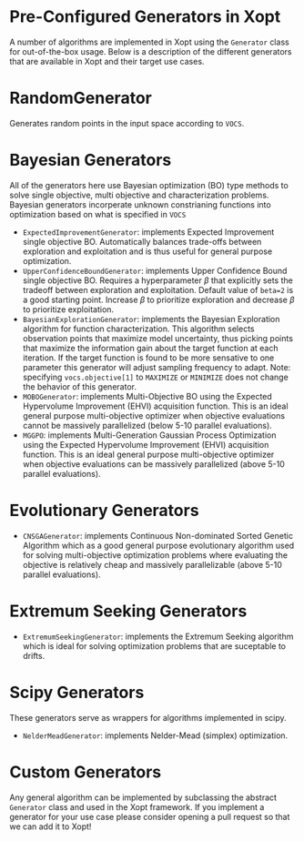 Pre-Configured Generators in Xopt
===============
A number of algorithms are implemented in Xopt using the ```Generator``` class for 
out-of-the-box usage. 
Below is a 
description of the different generators that are available in Xopt and their target 
use cases.

RandomGenerator
===============
Generates random points in the input space according to ```VOCS```.

Bayesian Generators
==
All of the generators here use Bayesian optimization (BO) type methods to solve single 
objective, multi objective and characterization problems. Bayesian generators 
incorperate unknown constrianing functions into optimization based on what is 
specified in ```VOCS```

- ```ExpectedImprovementGenerator```: implements Expected Improvement single 
  objective BO. Automatically balances trade-offs between exploration and 
  exploitation and is thus useful for general purpose optimization. 
- ```UpperConfidenceBoundGenerator```: implements Upper Confidence Bound single 
  objective BO. Requires a hyperparameter $\beta$ that explicitly sets the tradeoff 
  between exploration and exploitation. Default value of ```beta=2``` is a good 
  starting point. Increase $\beta$ to prioritize exploration and decrease $\beta$ to 
  prioritize exploitation.
- ```BayesianExplorationGenerator```: implements the Bayesian Exploration algorithm 
  for function characterization. This algorithm selects observation points that 
  maximize model uncertainty, thus picking points that maximize the information gain 
  about the target function at each iteration. If the target function is found to be 
  more sensative to one parameter this generator will adjust sampling frequency to 
  adapt. Note: specifying ```vocs.objective[1]```
  to ```MAXIMIZE``` or ```MINIMIZE``` does not change the behavior of this generator.
- ```MOBOGenerator```: implements Multi-Objective BO using the 
  Expected Hypervolume Improvement (EHVI) acquisition function. This is an ideal 
  general purpose multi-objective optimizer when objective evaluations cannot be 
  massively parallelized (below 5-10 parallel evaluations).
- ```MGGPO```: implements Multi-Generation Gaussian Process Optimization using the 
  Expected Hypervolume Improvement (EHVI) acquisition function. This is an ideal 
  general purpose multi-objective optimizer when objective evaluations can be 
  massively parallelized (above 5-10 parallel evaluations).

Evolutionary Generators
=====
- ```CNSGAGenerator```: implements Continuous Non-dominated Sorted Genetic Algorithm 
  which as a good general purpose evolutionary algorithm used for solving 
  multi-objective optimization problems where evaluating the objective is relatively 
  cheap and massively parallelizable (above 5-10 parallel evaluations).

Extremum Seeking Generators
===
- ```ExtremumSeekingGenerator```: implements the Extremum Seeking algorithm which is 
  ideal for solving optimization problems that are suceptable to drifts.

Scipy Generators
===
These generators serve as wrappers for algorithms implemented in scipy.
- ```NelderMeadGenerator```: implements Nelder-Mead (simplex) optimization.

Custom Generators
====
Any general algorithm can be implemented by subclassing the abstract ```Generator``` 
class and used in the Xopt framework. If you implement a generator for your use case 
please consider opening a pull request so that we can add it to Xopt! 